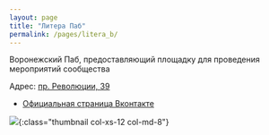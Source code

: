 ```yaml
---
layout: page
title: "Литера Паб"
permalink: /pages/litera_b/
---
```


Воронежский Паб, предоставляющий площадку для проведения мероприятий сообщества

Адрес: [пр. Революции, 39](http://go.2gis.com/knmv6)  

* [Официальная страница Вконтакте](https://vk.com/literab)

![](https://pp.userapi.com/c837124/v837124208/15547/pVxs_rYCHi4.jpg){:class="thumbnail col-xs-12 col-md-8"}

